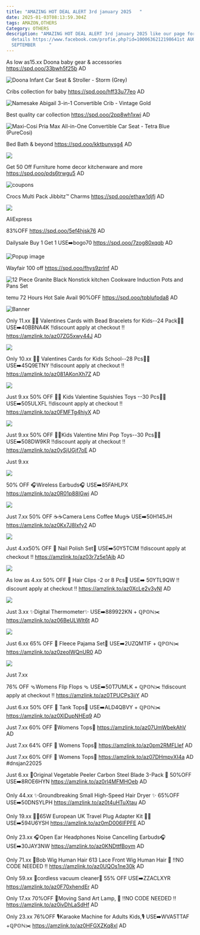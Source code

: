 ```yaml
---
title: "AMAZING HOT DEAL ALERT 3rd january 2025   "
date: 2025-01-03T08:13:59.304Z
tags: AMAZON,OTHERS
Category: OTHERS
description: "AMAZING HOT DEAL ALERT 3rd january 2025 like our page for more
  details https://www.facebook.com/profie.php?id=1000636212198641st AUGUST9th
  SEPTEMBER     "
---
```

As low as15.xx
Doona baby gear & accessories 
https://spd.ooo/33bwh5f25b
AD



<!--StartFragment-->

![Doona Infant Car Seat & Stroller - Storm (Grey)](https://www.albeebaby.com/cdn/shop/files/doona-infant-car-seat-storm-grey-376.jpg?v=1719642144&width=1946)

<!--EndFragment-->

Cribs collection for baby
https://spd.ooo/hff33u77eo
AD

<!--StartFragment-->

![Namesake Abigail 3-in-1 Convertible Crib - Vintage Gold](https://www.albeebaby.com/cdn/shop/files/namesake-abigail-3-in-1-convertible-crib-vintage-gold-85.jpg?v=1719905979&width=1946)

<!--EndFragment-->

Best quality car collection 
https://spd.ooo/2pp8wh1xwi
AD



<!--StartFragment-->

![Maxi-Cosi Pria Max All-in-One Convertible Car Seat - Tetra Blue (PureCosi)](https://www.albeebaby.com/cdn/shop/files/preview_images/hqdefault_6e291338-1fcf-4bcc-b00c-aea325d4f188.jpg?v=1733042323&width=533)

<!--EndFragment-->

Bed Bath & beyond 
https://spd.ooo/kktbunysg4
AD



<!--StartFragment-->

![](https://ak1.ostkcdn.com/img/mxc/02222021-gnp-lighting-PopCat_1.jpg?imwidth=400)

<!--EndFragment-->

Get 50 Off
Furniture home decor kitchenware and more 
https://spd.ooo/pds6trwgu5
AD



<!--StartFragment-->

![coupons](https://ak1.ostkcdn.com/img/mxc/07252023-CouponsPage-Test-Medium-Desktop-V2.svg?imwidth=3840)

<!--EndFragment-->

Crocs
Multi Pack Jibbitz™ Charms
https://spd.ooo/ethaw1djfj
AD



<!--StartFragment-->

![](https://assets.bounceexchange.com/assets/uploads/clients/5881/creatives/1f7e42615803fd765794391e62eec66e.png)

<!--EndFragment-->AliExpress 
83%OFF
https://spd.ooo/5ef4hjsk76
AD

Dailysale
Buy 1 Get 1
USE➡️bogo70
https://spd.ooo/7zog80xqqb
AD



<!--StartFragment-->

![Popup image](https://files.alia-cloudflare.com/alia-images-prod/1730418553520)

<!--EndFragment-->

Wayfair 
100 off
https://spd.ooo/fhys9zrlnf
AD



<!--StartFragment-->

![12 Piece Granite Black Nonstick kitchen Cookware Induction Pots and Pans Set](https://assets.wfcdn.com/im/78769765/resize-h400-w400%5Ecompr-r85/2697/269769881/default_name.jpg)

<!--EndFragment-->

temu
72 Hours Hot  Sale 
Avail 90%OFF
https://spd.ooo/tpblufpda8
AD



<!--StartFragment-->

![Banner](https://aimg.kwcdn.com/channel-image/7bae7ac6-3dfb-416f-a39d-45f25e9a1653.png?imageView2/q/70/format/webp)

<!--EndFragment-->

Only 11.xx
💞💞 Valentines Cards with Bead Bracelets for Kids--24 Pack💞💞
USE➡️40BBNA4K
‼️discount apply at checkout ‼️
https://amzlink.to/az07ZG5xwy44J
AD



<!--StartFragment-->

![](https://m.media-amazon.com/images/I/81BMuHHsBML._AC_SL1500_.jpg)

<!--EndFragment-->

Only 10.xx
🌸🌸 Valentines Cards for Kids School--28 Pcs🌸🌸
USE➡️45Q9ETNY
‼️discount apply at checkout ‼️
https://amzlink.to/az081AKonXh7Z
AD



<!--StartFragment-->

![](https://m.media-amazon.com/images/I/710jbUX73EL._AC_SL1500_.jpg)

<!--EndFragment-->

Just 9.xx
50% OFF
💞💞 Kids Valentine Squishies Toys --30 Pcs💞💞
USE➡️505ULXFL 
‼️discount apply at checkout ‼️
https://amzlink.to/az0FMFTg4hiyX
AD



<!--StartFragment-->

![](https://m.media-amazon.com/images/I/81xyL3HFRSL._AC_SL1500_.jpg)

<!--EndFragment-->

Just 9.xx
50% OFF 
🌹🌹Kids Valentine Mini Pop Toys--30 Pcs🌹🌹
USE➡️508DW9KR
‼️discount apply at checkout ‼️
https://amzlink.to/az0ySjUGjf7oE
AD



Just 9.xx
<!--StartFragment-->

![](https://m.media-amazon.com/images/I/81xyL3HFRSL._AC_SL1500_.jpg)

<!--EndFragment-->

50% OFF 
🎧Wireless Earbuds🎧
USE➡️85FAHLPX 
https://amzlink.to/az0R01p88IGwi
AD

<!--StartFragment-->

![](https://m.media-amazon.com/images/I/71xyVcH2srL._AC_SL1500_.jpg)

<!--EndFragment-->

Just 7.xx
50% OFF 
☕☕Camera Lens Coffee Mug☕
USE➡️50H145JH 
https://amzlink.to/az0Kx7J8lxfy2
AD



<!--StartFragment-->

![](https://m.media-amazon.com/images/I/718MPyaFpEL._AC_SL1500_.jpg)

<!--EndFragment-->

Just 4.xx50% OFF
💅 Nail Polish Set💅
USE➡️50Y5TCIM 
‼️discount apply at checkout ‼️
https://amzlink.to/az03r7z5e1Aib
AD



<!--StartFragment-->

![](https://m.media-amazon.com/images/I/71Y6sjPrIYL._SL1500_.jpg)

<!--EndFragment-->

 As low as 4.xx
50% OFF
🌸 Hair Clips -2 or 8 Pcs🌸
USE➡️ 50YTL9QW 
‼️discount apply at checkout ‼️
https://amzlink.to/az0XcLe2v3yNl
AD



<!--StartFragment-->

![](https://m.media-amazon.com/images/I/818x4wbIKpL._SL1500_.jpg)

<!--EndFragment-->

Just 3.xx
✨Digital Thermometer✨
USE➡️889922KN + ℚℙ𝕆ℕ✂️
https://amzlink.to/az06BeULWIt6t
AD

<!--StartFragment-->

![](https://m.media-amazon.com/images/I/51t1mtmfpeL._SL1500_.jpg)

<!--EndFragment-->

Just 6.xx
65% OFF
👖  Fleece Pajama Set👖
USE➡️2UZQMTIF + ℚℙ𝕆ℕ✂️
https://amzlink.to/az0zeoIWQnUR0
AD



<!--StartFragment-->

![](https://m.media-amazon.com/images/I/81HfqkGjiJL._AC_SY679_.jpg)

<!--EndFragment-->Just 7.xx
76% OFF 
🩴Womens Flip Flops 🩴
USE➡️50T7UMLK + ℚℙ𝕆ℕ✂️
‼️discount apply at checkout ‼️
https://amzlink.to/az0TPUCPs3iiY
AD

Just 6.xx
50% OFF 
🎽 Tank Tops🎽
USE➡️ALD4QBVY + ℚℙ𝕆ℕ✂️
https://amzlink.to/az0XlDupNHEq9
AD

Just 7.xx
60% OFF 
👕Womens Tops👕
https://amzlink.to/az07UmWbekAhV
AD

Just 7.xx
64% OFF
👕 Womens Tops👕
https://amzlink.to/az0pm2RMFLlef
AD

Just 7.xx
60% OFF
👕 Womens Tops👕
https://amzlink.to/az07DHmpvXI4a
AD
#dnsjan22025

Just 6.xx
🌟Original Vegetable Peeler Carbon Steel Blade 3-Pack 🌟
50%OFF
USE➡️8ROE6HYN
https://amzlink.to/az0rl4MFMHOeb
AD

Only 44.xx
✨Groundbreaking Small High-Speed Hair Dryer ✨
65%OFF
USE➡️50DNSYLPH
https://amzlink.to/az0t4uHTuXtau
AD

Only 19.xx
 🔌🔌65W European UK Travel Plug Adapter Kit 🔌🔌
USE➡️594U6YSH
https://amzlink.to/az0mD006IFPFE
AD

Only 23.xx
🎧Open Ear Headphones Noise Cancelling Earbuds🎧
USE➡️30JAY3NW
https://amzlink.to/az0KNDttfBoym
AD

Only 71.xx
💞Bob Wig Human Hair 613 Lace Front Wig Human Hair 💞
‼️NO CODE NEEDED ‼️
https://amzlink.to/az0UQOs1ne30k
AD

Only 59.xx
🌸cordless vacuum cleaner🌸
55% OFF
USE➡️ZZACLXYR
https://amzlink.to/az0F70xhendEr
AD

Only 17.xx
70%OFF
🌟Moving Sand Art Lamp, 🌟
‼️NO CODE NEEDED ‼️
https://amzlink.to/az0ivDhLaSdHf
AD

Only 23.xx
76%OFF
🎙️Karaoke Machine for Adults Kids,🎙️
 USE➡️WVA5TTAF +ℚℙ𝕆ℕ✂️
https://amzlink.to/az0HFGXZKq8xl
AD